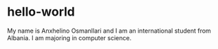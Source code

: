 # hello-world
My name is Anxhelino Osmanllari and I am an international student from Albania. I am majoring in computer science. 

